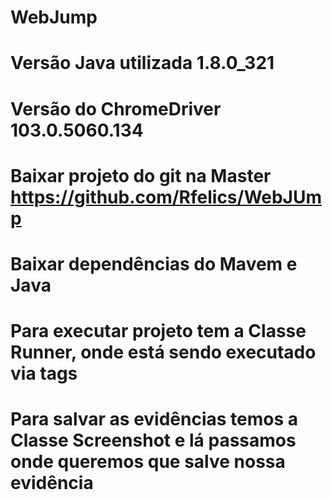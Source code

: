 # WebJump

# Versão Java utilizada 1.8.0_321
# Versão do ChromeDriver 103.0.5060.134

# Baixar projeto do git na Master https://github.com/Rfelics/WebJUmp
# Baixar dependências do Mavem e Java 
# Para executar projeto tem a Classe Runner, onde está sendo executado via tags 
# Para salvar as evidências temos a Classe Screenshot e lá passamos onde queremos que salve nossa evidência 
